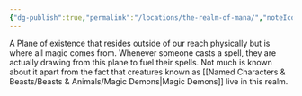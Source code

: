 ```yaml
---
{"dg-publish":true,"permalink":"/locations/the-realm-of-mana/","noteIcon":"","created":"2024-05-15T10:42:50.165+01:00","updated":"2024-12-31T20:50:37.882+00:00"}
---
```


A Plane of existence that resides outside of our reach physically but is where all magic comes from. Whenever someone casts a spell, they are actually drawing from this plane to fuel their spells. Not much is known about it apart from the fact that creatures known as [[Named Characters & Beasts/Beasts & Animals/Magic Demons\|Magic Demons]] live in this realm. 